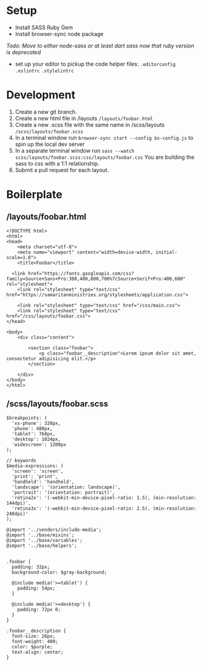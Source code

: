 # Setup

- Install SASS Ruby Gem
- Install browser-sync node package

*Todo: Move to either node-sass or at least dart sass now that ruby version is deprecated*

- set up your editor to pickup the code helper files:
  `.editorconfig`
  `.eslintrc`
  `.stylelintrc`

# Development

1. Create a new git branch.
2. Create a new html file in /layouts
  `/layouts/foobar.html`
3. Create a new .scss file with the same name in /scss/layouts
  `/scss/layouts/foobar.scss`
4. In a terminal window run `browser-sync start --config bs-config.js` to spin up the local dev server
5. In a separate terminal window run `sass --watch scss/layouts/foobar.scss:css/layouts/foobar.css`
  You are building the sass to css with a 1:1 relationship.
6. Submit a pull request for each layout.



# Boilerplate

## /layouts/foobar.html
```
<!DOCTYPE html>
<html>
<head>
	<meta charset="utf-8">
	<meta name="viewport" content="width=device-width, initial-scale=1.0">
	<title>Foobar</title>

  <link href="https://fonts.googleapis.com/css?family=Source+Sans+Pro:300,400,600,700%7cSource+Serif+Pro:400,600" rel="stylesheet">
	<link rel="stylesheet" type="text/css" href="https://samaritanministries.org/stylesheets/application.css">

	<link rel="stylesheet" type="text/css" href="/css/main.css">
	<link rel="stylesheet" type="text/css" href="/css/layouts/foobar.css">
</head>

<body>
	<div class="content">

		<section class="foobar">
			<p class="foobar__description">Lorem ipsum dolor sit amet, consectetur adipisicing elit.</p>
		</section>

	</div>
</body>
</html>
```

## /scss/layouts/foobar.scss

```
$breakpoints: (
  'xs-phone': 320px,
  'phone': 480px,
  'tablet': 768px,
  'desktop': 1024px,
  'widescreen': 1200px
);

// keywords
$media-expressions: (
  'screen': 'screen',
  'print': 'print',
  'handheld': 'handheld',
  'landscape': '(orientation: landscape)',
  'portrait': '(orientation: portrait)',
  'retina2x': '(-webkit-min-device-pixel-ratio: 1.5), (min-resolution: 144dpi)',
  'retina3x': '(-webkit-min-device-pixel-ratio: 2.5), (min-resolution: 240dpi)'
);

@import '../vendors/include-media';
@import '../base/mixins';
@import '../base/variables';
@import '../base/helpers';


.foobar {
  padding: 32px;
  background-color: $gray-background;

  @include media('>=tablet') {
    padding: 54px;
  }

  @include media('>=desktop') {
    padding: 72px 0;
  }
}

.foobar__description {
  font-size: 26px;
  font-weight: 400;
  color: $purple;
  text-align: center;
}
```
